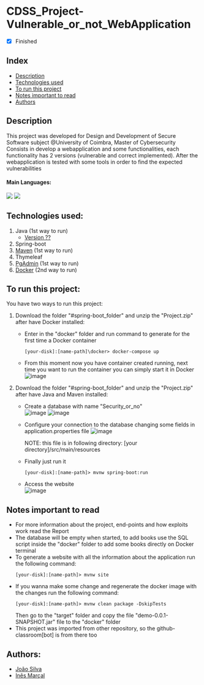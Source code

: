 # CDSS_Project-Vulnerable_or_not_WebApplication
- [x] Finished

## Index
- [Description](#description)
- [Technologies used](#technologies-used)
- [To run this project](#to-run-this-project)
- [Notes important to read](#notes-important-to-read)
- [Authors](#authors)

## Description
This project was developed for Design and Development of Secure Software subject @University of Coimbra, Master of Cybersecurity <br>
Consists in develop a webapplication and some functionalities, each functionality has 2 versions (vulnerable and correct implemented). After the webapplication is tested with some tools in order to find the expected vulnerabilities

#### Main Languages:
![](https://img.shields.io/badge/Java-333333?style=flat&logo=java&logoColor=FFFFFF) 
![](https://img.shields.io/badge/HTML-333333?style=flat&logo=html5&logoColor=E67925)

## Technologies used:
1. Java (1st way to run)
    - [Version ??](https://www.oracle.com/java/technologies/downloads/) 
2. Spring-boot 
3. [Maven](https://maven.apache.org/download.cgi) (1st way to run)
4. Thymeleaf
5. [PgAdmin](https://www.pgadmin.org/download/) (1st way to run)
6. [Docker](https://www.docker.com/products/docker-desktop/) (2nd way to run)

## To run this project:
You have two ways to run this project:
1. Download the folder "#spring-boot_folder" and unzip the "Project.zip" after have Docker installed:
   * Enter in the "docker" folder and run command to generate for the first time a Docker container
     ```shellscript
     [your-disk]:[name-path]\docker> docker-compose up
     ```
   * From this moment now you have container created running, next time you want to run the container you can simply start it in Docker
     ![image](https://i.imgur.com/TZLhj6I.png)

2. Download the folder "#spring-boot_folder" and unzip the "Project.zip" after have Java and Maven installed:
   * Create a database with name "Security_or_no"<br>
     ![image](https://i.imgur.com/NAsDm2g.png)
     ![image](https://i.imgur.com/HlNLZM8.png)
   * Configure your connection to the database changing some fields in application.properties file
     ![image](https://i.imgur.com/niv9ysU.png)

     NOTE: this file is in following directory: [your directory]/src/main/resources
   * Finally just run it
     ```shellscript
     [your-disk]:[name-path]> mvnw spring-boot:run
     ```
   * Access the website<br>
     ![image](https://i.imgur.com/eYKv7tA.png)

## Notes important to read
- For more information about the project, end-points and how exploits work read the Report
- The database will be empty when started, to add books use the SQL script inside the "docker" folder to add some books directly on Docker terminal
- To generate a website with all the information about the application run the following command:
  ```shellscript
  [your-disk]:[name-path]> mvnw site
  ```
- If you wanna make some change and regenerate the docker image with the changes run the following command: 
  ```shellscript
  [your-disk]:[name-path]> mvnw clean package -DskipTests
  ```
  Then go to the "target" folder and copy the file "demo-0.0.1-SNAPSHOT.jar" file to the "docker" folder
- This project was imported from other repository, so the github-classroom[bot] is from there too

## Authors:
- [João Silva](https://github.com/joaosilva21)
- [Inês Marçal](https://github.com/inesmarcal)
